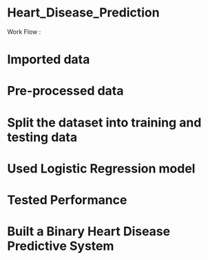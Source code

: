 # Heart_Disease_Prediction

Work Flow :

# Imported data
# Pre-processed data
# Split the dataset into training and testing data
# Used Logistic Regression model
# Tested Performance
# Built a Binary Heart Disease Predictive System
